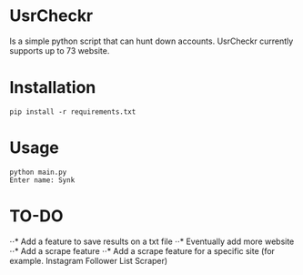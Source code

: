 # UsrCheckr
Is a simple python script that can hunt down accounts. UsrCheckr currently supports up to 73 website.

# Installation
`pip install -r requirements.txt`

# Usage
`python main.py`  
`Enter name: Synk`  

# TO-DO
⋅⋅* Add a feature to save results on a txt file
⋅⋅* Eventually add more website
⋅⋅* Add a scrape feature
⋅⋅* Add a scrape feature for a specific site (for example. Instagram Follower List Scraper)
